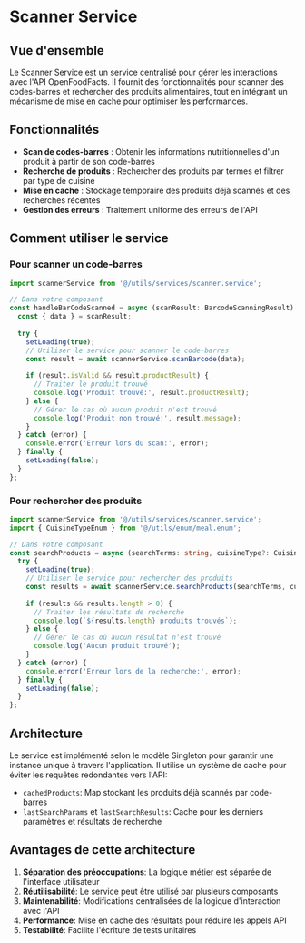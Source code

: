 # Scanner Service

## Vue d'ensemble

Le Scanner Service est un service centralisé pour gérer les interactions avec l'API OpenFoodFacts. Il fournit des fonctionnalités pour scanner des codes-barres et rechercher des produits alimentaires, tout en intégrant un mécanisme de mise en cache pour optimiser les performances.

## Fonctionnalités

- **Scan de codes-barres** : Obtenir les informations nutritionnelles d'un produit à partir de son code-barres
- **Recherche de produits** : Rechercher des produits par termes et filtrer par type de cuisine
- **Mise en cache** : Stockage temporaire des produits déjà scannés et des recherches récentes
- **Gestion des erreurs** : Traitement uniforme des erreurs de l'API

## Comment utiliser le service

### Pour scanner un code-barres

```typescript
import scannerService from '@/utils/services/scanner.service';

// Dans votre composant
const handleBarCodeScanned = async (scanResult: BarcodeScanningResult) => {
  const { data } = scanResult;
  
  try {
    setLoading(true);
    // Utiliser le service pour scanner le code-barres
    const result = await scannerService.scanBarcode(data);
    
    if (result.isValid && result.productResult) {
      // Traiter le produit trouvé
      console.log('Produit trouvé:', result.productResult);
    } else {
      // Gérer le cas où aucun produit n'est trouvé
      console.log('Produit non trouvé:', result.message);
    }
  } catch (error) {
    console.error('Erreur lors du scan:', error);
  } finally {
    setLoading(false);
  }
};
```

### Pour rechercher des produits

```typescript
import scannerService from '@/utils/services/scanner.service';
import { CuisineTypeEnum } from '@/utils/enum/meal.enum';

// Dans votre composant
const searchProducts = async (searchTerms: string, cuisineType?: CuisineTypeEnum) => {
  try {
    setLoading(true);
    // Utiliser le service pour rechercher des produits
    const results = await scannerService.searchProducts(searchTerms, cuisineType);
    
    if (results && results.length > 0) {
      // Traiter les résultats de recherche
      console.log(`${results.length} produits trouvés`);
    } else {
      // Gérer le cas où aucun résultat n'est trouvé
      console.log('Aucun produit trouvé');
    }
  } catch (error) {
    console.error('Erreur lors de la recherche:', error);
  } finally {
    setLoading(false);
  }
};
```

## Architecture

Le service est implémenté selon le modèle Singleton pour garantir une instance unique à travers l'application. Il utilise un système de cache pour éviter les requêtes redondantes vers l'API:

- `cachedProducts`: Map stockant les produits déjà scannés par code-barres
- `lastSearchParams` et `lastSearchResults`: Cache pour les derniers paramètres et résultats de recherche

## Avantages de cette architecture

1. **Séparation des préoccupations**: La logique métier est séparée de l'interface utilisateur
2. **Réutilisabilité**: Le service peut être utilisé par plusieurs composants
3. **Maintenabilité**: Modifications centralisées de la logique d'interaction avec l'API
4. **Performance**: Mise en cache des résultats pour réduire les appels API
5. **Testabilité**: Facilite l'écriture de tests unitaires
